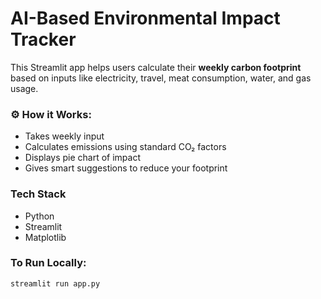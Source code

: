 # AI-Based Environmental Impact Tracker

This Streamlit app helps users calculate their **weekly carbon footprint** based on inputs like electricity, travel, meat consumption, water, and gas usage.

### ⚙️ How it Works:
- Takes weekly input
- Calculates emissions using standard CO₂ factors
- Displays pie chart of impact
- Gives smart suggestions to reduce your footprint

### Tech Stack
- Python
- Streamlit
- Matplotlib

### To Run Locally:
```bash
streamlit run app.py
